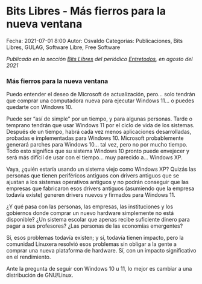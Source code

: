 Bits Libres - Más fierros para la nueva ventana
==================================

Fecha: 2021-07-01 8:00
Autor: Osvaldo
Categorías: Publicaciones, Bits Libres, GULAG, Software Libre, Free Software

_Publicado en la sección [Bits Libres](http://www.gulag.org.mx/revista/2016-05-10-Bits-Libres.html) del periódico [Entretodos](http://periodicoentretodos.mx/version-impresa/), en agosto del 2021_

<!-- break -->

### Más fierros para la nueva ventana

Puedo entender el deseo de Microsoft de actualización, pero... solo tendrán que comprar una computadora nueva para ejecutar Windows 11... o puedes quedarte con Windows 10.

Puede ser “así de simple” por un tiempo, y para algunas personas. Tarde o temprano tendrán que usar Windows 11 por el ciclo de vida de los sistemas. Después de un tiempo, habrá cada vez menos aplicaciones desarrolladas, probadas e implementadas para Windows 10. Microsoft probablemente generará parches para Windows 10... tal vez, pero no por mucho tiempo. Todo esto significa que su sistema Windows 10 pronto puede envejecer y será más difícil de usar con el tiempo... muy parecido a... Windows XP.

Vaya, ¿quién estaría usando un sistema viejo como Windows XP? Quizás las personas que tienen periféricos antiguos con drivers antiguos que se ajustan a los sistemas operativos antiguos y no podrán conseguir que las empresas que fabricaron esos drivers antiguos (asumiendo que la empresa todavía existe) generen drivers nuevos y firmados para Windows 11.

¿Y qué pasa con las personas, las empresas, las instituciones y los gobiernos donde comprar un nuevo hardware simplemente no está disponible? ¿Un sistema escolar que apenas recibe suficiente dinero para pagar a sus profesores? ¿Las personas de las economías emergentes?

Sí, esos problemas todavía existen; y sí, todavía tienen impacto, pero la comunidad Linuxera resolvió esos problemas sin obligar a la gente a comprar una nueva plataforma de hardware. Sí, con un impacto significativo en el rendimiento.

Ante la pregunta de seguir con Windows 10 u 11, lo mejor es cambiar a una distribución de GNU/Linux.
